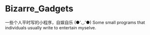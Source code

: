 # Bizarre_Gadgets
一些个人平时写的小程序，自娱自乐   (●'◡'●)   Some small programs that individuals usually write to entertain myselve.
